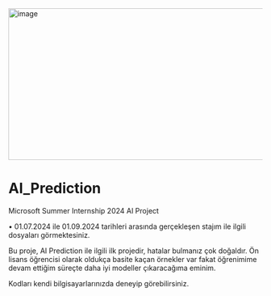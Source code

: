 


<img width="690" height="300" alt="image" src="https://github.com/user-attachments/assets/c50216fd-f3e9-4432-8606-a9a1a2b13b31" />



























# AI_Prediction
Microsoft Summer Internship 2024 AI Project

• 01.07.2024 ile 01.09.2024 tarihleri arasında gerçekleşen stajım ile ilgili dosyaları görmektesiniz.

Bu proje, AI Prediction ile ilgili ilk projedir, hatalar bulmanız çok doğaldır. Ön lisans öğrencisi olarak oldukça basite kaçan örnekler var fakat öğrenimime devam ettiğim süreçte daha iyi modeller çıkaracağıma eminim.

Kodları kendi bilgisayarlarınızda deneyip görebilirsiniz.




